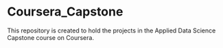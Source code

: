 # Coursera_Capstone
This repository is created to hold the projects in the Applied Data Science Capstone course on Coursera.
